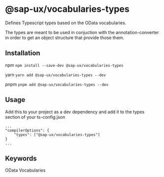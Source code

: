# @sap-ux/vocabularies-types

Defines Typescript types based on the OData vocabularies.

The types are meant to be used in conjuction with the annotation-converter in order to get an object structure that provide those them.



## Installation
npm
`npm install --save-dev @sap-ux/vocabularies-types`

yarn
`yarn add @sap-ux/vocabularies-types --dev`

pnpm
`pnpm add @sap-ux/vocabularies-types --dev`

## Usage

Add this to your project as a dev dependency and add it to the types section of your ts-config.json

```
...
"compilerOptions": {
    "types": ["@sap-ux/vocabularies-types"]
}
...
```

## Keywords
OData Vocabularies
